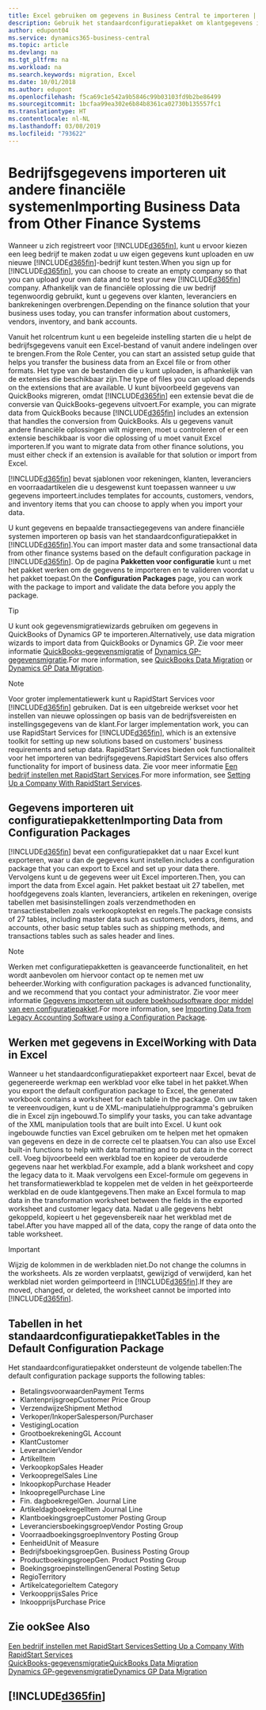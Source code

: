 ```yaml
---
title: Excel gebruiken om gegevens in Business Central te importeren | Microsoft Docs
description: Gebruik het standaardconfiguratiepakket om klantgegevens in Excel toe te voegen en weer in Business Central te importeren.
author: edupont04
ms.service: dynamics365-business-central
ms.topic: article
ms.devlang: na
ms.tgt_pltfrm: na
ms.workload: na
ms.search.keywords: migration, Excel
ms.date: 10/01/2018
ms.author: edupont
ms.openlocfilehash: f5ca69c1e542a9b5846c99b03103fd9b2be86499
ms.sourcegitcommit: 1bcfaa99ea302e6b84b8361ca02730b135557fc1
ms.translationtype: HT
ms.contentlocale: nl-NL
ms.lasthandoff: 03/08/2019
ms.locfileid: "793622"
---
```

# <a name="importing-business-data-from-other-finance-systems"></a><span data-ttu-id="df6f4-103">Bedrijfsgegevens importeren uit andere financiële systemen</span><span class="sxs-lookup"><span data-stu-id="df6f4-103">Importing Business Data from Other Finance Systems</span></span>
<span data-ttu-id="df6f4-104">Wanneer u zich registreert voor [!INCLUDE[d365fin](includes/d365fin_md.md)], kunt u ervoor kiezen een leeg bedrijf te maken zodat u uw eigen gegevens kunt uploaden en uw nieuwe [!INCLUDE[d365fin](includes/d365fin_md.md)]-bedrijf kunt testen.</span><span class="sxs-lookup"><span data-stu-id="df6f4-104">When you sign up for [!INCLUDE[d365fin](includes/d365fin_md.md)], you can choose to create an empty company so that you can upload your own data and to test your new [!INCLUDE[d365fin](includes/d365fin_md.md)] company.</span></span> <span data-ttu-id="df6f4-105">Afhankelijk van de financiële oplossing die uw bedrijf tegenwoordig gebruikt, kunt u gegevens over klanten, leveranciers en bankrekeningen overbrengen.</span><span class="sxs-lookup"><span data-stu-id="df6f4-105">Depending on the finance solution that your business uses today, you can transfer information about customers, vendors, inventory, and bank accounts.</span></span>  

<span data-ttu-id="df6f4-106">Vanuit het rolcentrum kunt u een begeleide instelling starten die u helpt de bedrijfsgegevens vanuit een Excel-bestand of vanuit andere indelingen over te brengen.</span><span class="sxs-lookup"><span data-stu-id="df6f4-106">From the Role Center, you can start an assisted setup guide that helps you transfer the business data from an Excel file or from other formats.</span></span> <span data-ttu-id="df6f4-107">Het type van de bestanden die u kunt uploaden, is afhankelijk van de extensies die beschikbaar zijn.</span><span class="sxs-lookup"><span data-stu-id="df6f4-107">The type of files you can upload depends on the extensions that are available.</span></span> <span data-ttu-id="df6f4-108">U kunt bijvoorbeeld gegevens van QuickBooks migreren, omdat [!INCLUDE[d365fin](includes/d365fin_md.md)] een extensie bevat die de conversie van QuickBooks-gegevens uitvoert.</span><span class="sxs-lookup"><span data-stu-id="df6f4-108">For example, you can migrate data from QuickBooks because [!INCLUDE[d365fin](includes/d365fin_md.md)] includes an extension that handles the conversion from QuickBooks.</span></span> <span data-ttu-id="df6f4-109">Als u gegevens vanuit andere financiële oplossingen wilt migreren, moet u controleren of er een extensie beschikbaar is voor die oplossing of u moet vanuit Excel importeren.</span><span class="sxs-lookup"><span data-stu-id="df6f4-109">If you want to migrate data from other finance solutions, you must either check if an extension is available for that solution or import from Excel.</span></span>  

[!INCLUDE[d365fin](includes/d365fin_md.md)] <span data-ttu-id="df6f4-110">bevat sjablonen voor rekeningen, klanten, leveranciers en voorraadartikelen die u desgewenst kunt toepassen wanneer u uw gegevens importeert.</span><span class="sxs-lookup"><span data-stu-id="df6f4-110">includes templates for accounts, customers, vendors, and inventory items that you can choose to apply when you import your data.</span></span>

<span data-ttu-id="df6f4-111">U kunt gegevens en bepaalde transactiegegevens van andere financiële systemen importeren op basis van het standaardconfiguratiepakket in [!INCLUDE[d365fin](includes/d365fin_md.md)].</span><span class="sxs-lookup"><span data-stu-id="df6f4-111">You can import master data and some transactional data from other finance systems based on the default configuration package in [!INCLUDE[d365fin](includes/d365fin_md.md)].</span></span> <span data-ttu-id="df6f4-112">Op de pagina **Pakketten voor configuratie** kunt u met het pakket werken om de gegevens te importeren en te valideren voordat u het pakket toepast.</span><span class="sxs-lookup"><span data-stu-id="df6f4-112">On the **Configuration Packages** page, you can work with the package to import and validate the data before you apply the package.</span></span>  

> [!TIP]  
> <span data-ttu-id="df6f4-113">U kunt ook gegevensmigratiewizards gebruiken om gegevens in QuickBooks of Dynamics GP te importeren.</span><span class="sxs-lookup"><span data-stu-id="df6f4-113">Alternatively, use data migration wizards to import data from QuickBooks or Dynamics GP.</span></span> <span data-ttu-id="df6f4-114">Zie voor meer informatie [QuickBooks-gegevensmigratie](ui-extensions-quickbooks-data-migration.md) of [Dynamics GP-gegevensmigratie](ui-extensions-dynamicsgp-data-migration.md).</span><span class="sxs-lookup"><span data-stu-id="df6f4-114">For more information, see [QuickBooks Data Migration](ui-extensions-quickbooks-data-migration.md) or [Dynamics GP Data Migration](ui-extensions-dynamicsgp-data-migration.md).</span></span>

> [!NOTE]  
> <span data-ttu-id="df6f4-115">Voor groter implementatiewerk kunt u RapidStart Services voor [!INCLUDE[d365fin](includes/d365fin_md.md)] gebruiken. Dat is een uitgebreide werkset voor het instellen van nieuwe oplossingen op basis van de bedrijfsvereisten en instellingsgegevens van de klant.</span><span class="sxs-lookup"><span data-stu-id="df6f4-115">For larger implementation work, you can use RapidStart Services for [!INCLUDE[d365fin](includes/d365fin_md.md)], which is an extensive toolkit for setting up new solutions based on customers' business requirements and setup data.</span></span> <span data-ttu-id="df6f4-116">RapidStart Services bieden ook functionaliteit voor het importeren van bedrijfsgegevens.</span><span class="sxs-lookup"><span data-stu-id="df6f4-116">RapidStart Services also offers functionality for import of business data.</span></span> <span data-ttu-id="df6f4-117">Zie voor meer informatie [Een bedrijf instellen met RapidStart Services](admin-set-up-a-company-with-rapidstart.md).</span><span class="sxs-lookup"><span data-stu-id="df6f4-117">For more information, see [Setting Up a Company With RapidStart Services](admin-set-up-a-company-with-rapidstart.md).</span></span>

## <a name="importing-data-from-configuration-packages"></a><span data-ttu-id="df6f4-118">Gegevens importeren uit configuratiepakketten</span><span class="sxs-lookup"><span data-stu-id="df6f4-118">Importing Data from Configuration Packages</span></span>
[!INCLUDE[d365fin](includes/d365fin_md.md)] <span data-ttu-id="df6f4-119">bevat een configuratiepakket dat u naar Excel kunt exporteren, waar u dan de gegevens kunt instellen.</span><span class="sxs-lookup"><span data-stu-id="df6f4-119">includes a configuration package that you can export to Excel and set up your data there.</span></span> <span data-ttu-id="df6f4-120">Vervolgens kunt u de gegevens weer uit Excel importeren.</span><span class="sxs-lookup"><span data-stu-id="df6f4-120">Then, you can import the data from Excel again.</span></span> <span data-ttu-id="df6f4-121">Het pakket bestaat uit 27 tabellen, met hoofdgegevens zoals klanten, leveranciers, artikelen en rekeningen, overige tabellen met basisinstellingen zoals verzendmethoden en transactiestabellen zoals verkoopkoptekst en regels.</span><span class="sxs-lookup"><span data-stu-id="df6f4-121">The package consists of 27 tables, including master data such as customers, vendors, items, and accounts, other basic setup tables such as shipping methods, and transactions tables such as sales header and lines.</span></span>  

> [!NOTE]  
>   <span data-ttu-id="df6f4-122">Werken met configuratiepakketten is geavanceerde functionaliteit, en het wordt aanbevolen om hiervoor contact op te nemen met uw beheerder.</span><span class="sxs-lookup"><span data-stu-id="df6f4-122">Working with configuration packages is advanced functionality, and we recommend that you contact your administrator.</span></span> <span data-ttu-id="df6f4-123">Zie voor meer informatie [Gegevens importeren uit oudere boekhoudsoftware door middel van een configuratiepakket](across-import-data-configuration-packages.md).</span><span class="sxs-lookup"><span data-stu-id="df6f4-123">For more information, see [Importing Data from Legacy Accounting Software using a Configuration Package](across-import-data-configuration-packages.md).</span></span>

## <a name="working-with-data-in-excel"></a><span data-ttu-id="df6f4-124">Werken met gegevens in Excel</span><span class="sxs-lookup"><span data-stu-id="df6f4-124">Working with Data in Excel</span></span>
<span data-ttu-id="df6f4-125">Wanneer u het standaardconfiguratiepakket exporteert naar Excel, bevat de gegenereerde werkmap een werkblad voor elke tabel in het pakket.</span><span class="sxs-lookup"><span data-stu-id="df6f4-125">When you export the default configuration package to Excel, the generated workbook contains a worksheet for each table in the package.</span></span> <span data-ttu-id="df6f4-126">Om uw taken te vereenvoudigen, kunt u de XML-manipulatiehulpprogramma's gebruiken die in Excel zijn ingebouwd.</span><span class="sxs-lookup"><span data-stu-id="df6f4-126">To simplify your tasks, you can take advantage of the XML manipulation tools that are built into Excel.</span></span> <span data-ttu-id="df6f4-127">U kunt ook ingebouwde functies van Excel gebruiken om te helpen met het opmaken van gegevens en deze in de correcte cel te plaatsen.</span><span class="sxs-lookup"><span data-stu-id="df6f4-127">You can also use Excel built-in functions to help with data formatting and to put data in the correct cell.</span></span> <span data-ttu-id="df6f4-128">Voeg bijvoorbeeld een werkblad toe en kopieer de verouderde gegevens naar het werkblad.</span><span class="sxs-lookup"><span data-stu-id="df6f4-128">For example, add a blank worksheet and copy the legacy data to it.</span></span> <span data-ttu-id="df6f4-129">Maak vervolgens een Excel-formule om gegevens in het transformatiewerkblad te koppelen met de velden in het geëxporteerde werkblad en de oude klantgegevens.</span><span class="sxs-lookup"><span data-stu-id="df6f4-129">Then make an Excel formula to map data in the transformation worksheet between the fields in the exported worksheet and customer legacy data.</span></span> <span data-ttu-id="df6f4-130">Nadat u alle gegevens hebt gekoppeld, kopieert u het gegevensbereik naar het werkblad met de tabel.</span><span class="sxs-lookup"><span data-stu-id="df6f4-130">After you have mapped all of the data, copy the range of data onto the table worksheet.</span></span>  

> [!IMPORTANT]  
>  <span data-ttu-id="df6f4-131">Wijzig de kolommen in de werkbladen niet.</span><span class="sxs-lookup"><span data-stu-id="df6f4-131">Do not change the columns in the worksheets.</span></span> <span data-ttu-id="df6f4-132">Als ze worden verplaatst, gewijzigd of verwijderd, kan het werkblad niet worden geïmporteerd in [!INCLUDE[d365fin](includes/d365fin_md.md)].</span><span class="sxs-lookup"><span data-stu-id="df6f4-132">If they are moved, changed, or deleted, the worksheet cannot be imported into [!INCLUDE[d365fin](includes/d365fin_md.md)].</span></span>

## <a name="tables-in-the-default-configuration-package"></a><span data-ttu-id="df6f4-133">Tabellen in het standaardconfiguratiepakket</span><span class="sxs-lookup"><span data-stu-id="df6f4-133">Tables in the Default Configuration Package</span></span>
<span data-ttu-id="df6f4-134">Het standaardconfiguratiepakket ondersteunt de volgende tabellen:</span><span class="sxs-lookup"><span data-stu-id="df6f4-134">The default configuration package supports the following tables:</span></span>

-   <span data-ttu-id="df6f4-135">Betalingsvoorwaarden</span><span class="sxs-lookup"><span data-stu-id="df6f4-135">Payment Terms</span></span>
-   <span data-ttu-id="df6f4-136">Klantenprijsgroep</span><span class="sxs-lookup"><span data-stu-id="df6f4-136">Customer Price Group</span></span>
-   <span data-ttu-id="df6f4-137">Verzendwijze</span><span class="sxs-lookup"><span data-stu-id="df6f4-137">Shipment Method</span></span>
-   <span data-ttu-id="df6f4-138">Verkoper/Inkoper</span><span class="sxs-lookup"><span data-stu-id="df6f4-138">Salesperson/Purchaser</span></span>
-   <span data-ttu-id="df6f4-139">Vestiging</span><span class="sxs-lookup"><span data-stu-id="df6f4-139">Location</span></span>
-   <span data-ttu-id="df6f4-140">Grootboekrekening</span><span class="sxs-lookup"><span data-stu-id="df6f4-140">GL Account</span></span>
-   <span data-ttu-id="df6f4-141">Klant</span><span class="sxs-lookup"><span data-stu-id="df6f4-141">Customer</span></span>
-   <span data-ttu-id="df6f4-142">Leverancier</span><span class="sxs-lookup"><span data-stu-id="df6f4-142">Vendor</span></span>
-   <span data-ttu-id="df6f4-143">Artikel</span><span class="sxs-lookup"><span data-stu-id="df6f4-143">Item</span></span>
-   <span data-ttu-id="df6f4-144">Verkoopkop</span><span class="sxs-lookup"><span data-stu-id="df6f4-144">Sales Header</span></span>
-   <span data-ttu-id="df6f4-145">Verkoopregel</span><span class="sxs-lookup"><span data-stu-id="df6f4-145">Sales Line</span></span>
-   <span data-ttu-id="df6f4-146">Inkoopkop</span><span class="sxs-lookup"><span data-stu-id="df6f4-146">Purchase Header</span></span>
-   <span data-ttu-id="df6f4-147">Inkoopregel</span><span class="sxs-lookup"><span data-stu-id="df6f4-147">Purchase Line</span></span>
-   <span data-ttu-id="df6f4-148">Fin. dagboekregel</span><span class="sxs-lookup"><span data-stu-id="df6f4-148">Gen. Journal Line</span></span>
-   <span data-ttu-id="df6f4-149">Artikeldagboekregel</span><span class="sxs-lookup"><span data-stu-id="df6f4-149">Item Journal Line</span></span>
-   <span data-ttu-id="df6f4-150">Klantboekingsgroep</span><span class="sxs-lookup"><span data-stu-id="df6f4-150">Customer Posting Group</span></span>
-   <span data-ttu-id="df6f4-151">Leveranciersboekingsgroep</span><span class="sxs-lookup"><span data-stu-id="df6f4-151">Vendor Posting Group</span></span>
-   <span data-ttu-id="df6f4-152">Voorraadboekingsgroep</span><span class="sxs-lookup"><span data-stu-id="df6f4-152">Inventory Posting Group</span></span>
-   <span data-ttu-id="df6f4-153">Eenheid</span><span class="sxs-lookup"><span data-stu-id="df6f4-153">Unit of Measure</span></span>
-   <span data-ttu-id="df6f4-154">Bedrijfsboekingsgroep</span><span class="sxs-lookup"><span data-stu-id="df6f4-154">Gen. Business Posting Group</span></span>
-   <span data-ttu-id="df6f4-155">Productboekingsgroep</span><span class="sxs-lookup"><span data-stu-id="df6f4-155">Gen. Product Posting Group</span></span>
-   <span data-ttu-id="df6f4-156">Boekingsgroepinstellingen</span><span class="sxs-lookup"><span data-stu-id="df6f4-156">General Posting Setup</span></span>
-   <span data-ttu-id="df6f4-157">Regio</span><span class="sxs-lookup"><span data-stu-id="df6f4-157">Territory</span></span>
-   <span data-ttu-id="df6f4-158">Artikelcategorie</span><span class="sxs-lookup"><span data-stu-id="df6f4-158">Item Category</span></span>
-   <span data-ttu-id="df6f4-159">Verkoopprijs</span><span class="sxs-lookup"><span data-stu-id="df6f4-159">Sales Price</span></span>
-   <span data-ttu-id="df6f4-160">Inkoopprijs</span><span class="sxs-lookup"><span data-stu-id="df6f4-160">Purchase Price</span></span>

## <a name="see-also"></a><span data-ttu-id="df6f4-161">Zie ook</span><span class="sxs-lookup"><span data-stu-id="df6f4-161">See Also</span></span>
[<span data-ttu-id="df6f4-162">Een bedrijf instellen met RapidStart Services</span><span class="sxs-lookup"><span data-stu-id="df6f4-162">Setting Up a Company With RapidStart Services</span></span>](admin-set-up-a-company-with-rapidstart.md)  
[<span data-ttu-id="df6f4-163">QuickBooks-gegevensmigratie</span><span class="sxs-lookup"><span data-stu-id="df6f4-163">QuickBooks Data Migration</span></span>](ui-extensions-quickbooks-data-migration.md)  
[<span data-ttu-id="df6f4-164">Dynamics GP-gegevensmigratie</span><span class="sxs-lookup"><span data-stu-id="df6f4-164">Dynamics GP Data Migration</span></span>](ui-extensions-dynamicsgp-data-migration.md)  

## [!INCLUDE[d365fin](includes/free_trial_md.md)]  
 
